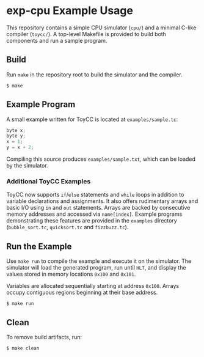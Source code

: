 # exp-cpu Example Usage

This repository contains a simple CPU simulator (`cpu/`) and a minimal C-like compiler (`toycc/`). A top-level Makefile is provided to build both components and run a sample program.

## Build

Run `make` in the repository root to build the simulator and the compiler.

```
$ make
```

## Example Program

A small example written for ToyCC is located at `examples/sample.tc`:

```c
byte x;
byte y;
x = 1;
y = x + 2;
```

Compiling this source produces `examples/sample.txt`, which can be loaded by the simulator.

### Additional ToyCC Examples

ToyCC now supports `if`/`else` statements and `while` loops in addition to
variable declarations and assignments. It also offers rudimentary arrays and
basic I/O using `in` and `out` statements. Arrays are backed by consecutive
memory addresses and accessed via `name[index]`. Example programs demonstrating
these features are provided in the `examples` directory (`bubble_sort.tc`,
`quicksort.tc` and `fizzbuzz.tc`).

## Run the Example

Use `make run` to compile the example and execute it on the simulator. The simulator will load the generated program, run until `HLT`, and display the values stored in memory locations `0x100` and `0x101`.

Variables are allocated sequentially starting at address `0x100`. Arrays occupy
contiguous regions beginning at their base address.

```
$ make run
```

## Clean

To remove build artifacts, run:

```
$ make clean
```
